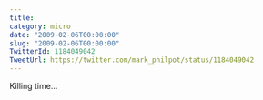 ```yaml
---
title: 
category: micro
date: "2009-02-06T00:00:00"
slug: "2009-02-06T00:00:00"
TwitterId: 1184049042
TweetUrl: https://twitter.com/mark_philpot/status/1184049042
---
```


Killing time...
